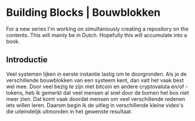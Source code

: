 # Building Blocks | Bouwblokken

For a new series I'm working on simultaniously creating a repository on the contents. This will mainly be in Dutch. Hopefully this will accumulate into a book.

## Introductie

Veel systemen lijken in eerste instantie lastig om te doorgronden. Als je de verschillende bouwblokken van een systeem kent, dan valt het vaak best wel mee.
Door veel bezig te zijn met bitcoin en andere cryptovaluta en/of -tokens, heb ik gemerkt dat veel mensen al snel door de bomen het bos niet meer zien. Dat komt vaak doordat mensen om veel verschillende redenen iets willen leren. Daarom begin ik de uitleg in verschillende kleine video's die uiteindelijk uitmonden in het gewenste resultaat.
